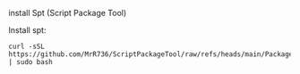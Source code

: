 install Spt (Script Package Tool)

Install spt:

```
curl -sSL https://github.com/MrR736/ScriptPackageTool/raw/refs/heads/main/Package/install.sh | sudo bash
```


